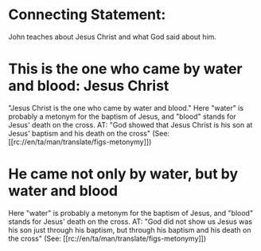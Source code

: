 # Connecting Statement:

John teaches about Jesus Christ and what God said about him.

# This is the one who came by water and blood: Jesus Christ

"Jesus Christ is the one who came by water and blood." Here "water" is probably a metonym for the baptism of Jesus, and "blood" stands for Jesus' death on the cross. AT: "God showed that Jesus Christ is his son at Jesus' baptism and his death on the cross" (See: [[rc://en/ta/man/translate/figs-metonymy]])

# He came not only by water, but by water and blood

Here "water" is probably a metonym for the baptism of Jesus, and "blood" stands for Jesus' death on the cross. AT: "God did not show us Jesus was his son just through his baptism, but through his baptism and his death on the cross" (See: [[rc://en/ta/man/translate/figs-metonymy]])